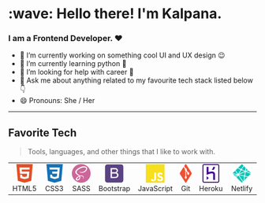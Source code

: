 <h1 align="left">:wave: Hello there! I'm Kalpana.</h1>
<h3 align="left">I am a Frontend Developer. ❤️</h3>

- 🔭 I’m currently working on something cool UI and UX design :wink:
- 🌱 I’m currently learning python 🐍️
- 🤔 I’m looking for help with career 🏢
- 💬 Ask me about anything related to my favourite tech stack listed below 👇️
- 😄 Pronouns: She / Her

<hr />

<h2 align="left">Favorite Tech</h2>

> Tools, languages, and other things that I like to work with.

<table>
  <tr>
    <td align="center" width="96">
      <img src="./icons/html5.svg" width="38" height="38" alt="HTML5" />
      <br>HTML5
    </td>
    <td align="center" width="96">
        <img src="./icons/css3.svg" width="38" height="38" alt="CSS3" />
      <br>CSS3
    </td>
    <td align="center" width="96">
        <img src="./icons/sass.svg" width="38" height="38" alt="SASS" />
      <br>SASS
    </td>
    <td align="center" width="96">
        <img src="./icons/bootstrap.svg" width="38" height="38" alt="Bootstrap" />
      <br>Bootstrap
    </td>
    <td align="center" width="96">
        <img src="./icons/javascript.svg" width="38" height="38" alt="JavaScript" />
      <br>JavaScript
    </td>
    <td align="center"  width="96">
        <img src="./icons/git.svg" width="38" height="38" alt="Git" />
      <br>Git
    </td>
    <td align="center"  width="96">
        <img src="./icons/heroku.svg" width="38" height="38" alt="Heroku" />
      <br>Heroku
    </td>
    <td align="center" width="96">
        <img src="./icons/netlify.svg" width="38" height="38" alt="Netlify" />
      <br>Netlify
    </td>
  </tr>
</table>
